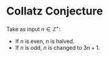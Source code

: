 # Collatz Conjecture
Take as input $n\in\mathbb Z^+$:

- If $n$ is even, $n$ is halved.
- If $n$ is odd, $n$ is changed to $3n+1$.
